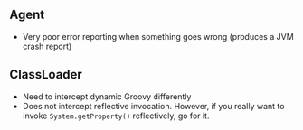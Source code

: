 
Agent
-----
- Very poor error reporting when something goes wrong (produces a JVM crash report)

ClassLoader
----
- Need to intercept dynamic Groovy differently
- Does not intercept reflective invocation. However, if you really want to invoke `System.getProperty()` reflectively, go for it.
